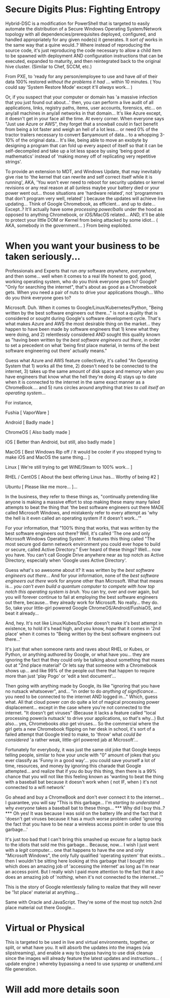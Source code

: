 # Secure Digits Plus: Fighting Entropy
Hybrid-DSC is a modification for PowerShell that is targeted to easily automate the distribution of a Secure Windows Operating System/Network topology with all dependencies/prerequisites deployed, configured, and handled appropriately for any given node(s) it generates. It *sort of* works in the same way that a quine would..? Where instead of reproducing the source code, it's just reproducing the code necessary to allow a child item to be spawned with deployment AND configuration instructions that can be executed, expanded to maturity, and then reintegrated back to the original hive cluster. (Similar to Chef, SCCM, etc.)

From PXE, to 'ready for any person/employee to use and have *all* of their data 100% restored *without the problems it had* ... within 10 minutes. ( You could say 'System Restore Mode' except it'll *always* work... )

Or, if you suspect that your computer or domain has 'a massive infection that you just found out about...' then, you can perform a live audit of all applications, links, registry paths, items, user accounts, forensics, etc... on any/all machines in any/all networks in that domain... It's like Azure except, it doesn't get in your face all the time. At every corner. When everyone says "Just use Azure or AWS", they forget that a snowball could in fact benefit from being a lot faster and weigh an hell of a lot less... or need 0% of the tractor trailers necessary to convert $anyamount of data... to a whopping 3-10% of the original data... It's like, being able to 
move an exobyte by designing a program that can fold up every aspect of itself so that it can be self-decompiled and take up a lot less space by using 'being good at mathematics' instead of 'making money off of replicating very repetitive strings'.

To provide an extension to MDT, and Windows Update, that may inevitably give rise to 'the kernel that can rewrite and self correct itself while it is running', AKA, 'You won't ever need to reboot for security updates or kernel revisions or any real reason at all (unless maybe your battery died or your power went out... those situations are 'hardware related', not 'programmers that don't program very well, related' ) because the updates will achieve live updating... Think of Google Chromebook, as efficient... and up to date... Except..? It'll actually have some *processing power/balls* under the hood as opposed to anything Chromebook, or iOS/MacOS related... AND, it'll be able to protect your little DOM or Kernel from being attacked by some idiot... ( AKA, somebody in the government... ) 
From being exploited.

# When you want your business to be taken seriously...
Professionals and Experts that run *any* software *anywhere*, *everywhere*, and then some... well when it comes to a real life honest to god, good, working operating system, who do you think everyone goes to? Google? "Only for searching the internet", that's about as good as a Chromebook gets. When you need a pair of nuts to drive your applications though... Who do you think everyone goes to?

Microsoft. Duh. When it comes to Google/Linux/Kubernetes/Python, "Being written by the best software engineers out there..." is not a quality that is considered or sought during Google's software development cycle. That's what makes Azure and AWS the most desirable thing on the market... they happen to have been made by software engineers that 1) knew what they were doing, and 2) relentlessly considered AND sought this quality known as "having been written by the *best software engineers out there*, in order to set a precedent on what 'being first place material, in terms of the best software engineering out there' actually means." 

Guess what Azure and AWS feature collectively, it's called "An Operating System that 1) works all the time, 2) doesn't need to be connected to the internet, 3) takes up the same amount of disk space and memory when you have engineers that know what the hell they're doing 4) stays up to date when it is connected to the internet in the same exact manner as a ChromeBook.... and 5) runs circles around anything that *tries to call itself an operating system*... 

For instance,

Fushia [ VaporWare ]

Android [ Badly made ]

ChromeOS [ Also badly made ]

iOS [ Better than Android, but still, also badly made ]

MacOS [ Best Windows Rip off / It would be cooler if you stopped trying to make iOS and MacOS the same thing... ]

Linux [ We're still trying to get WINE/Steam to 100% work... ]

RHEL / CentOS [ About the best offering Linux has... Worthy of being #2 ]

Ubuntu [ Please like me more... ]... 

In the business, they refer to these things as, "continually pretending like anyone is making a massive effort to stop making these many many failed attempts to beat the thing that 'the best software engineers out there MADE called Microsoft Windows, and mistakenly refer to every attempt as 'why the hell is it even called an operating system if it doesn't work...'"

For your information, that "100% thing that works, that was written by the best software engineers out there? Well, it's called 'The one and only Microsoft Windows Operating System'. It features this thing called "The most secure god damn network environment you could ever hope to build or secure, called Active Directory." Ever heard of these things? Well... now you have. You can't call Google Drive anywhere near as top notch as Active Directory, especially when 'Google uses Active Directory'. 

Guess what's so awesome about it? It was written by the *best software engineers out there*... And for your information, none of the *best software engineers out there* work for anyone other than Microsoft. What that means is... *you can't even build a quantum computer to compete with how top notch this operating system is bruh*. You can try, over and over again, but you will forever continue to fail at employing the best software engineers out there, because... they already work for Microsoft. No really... they do. So, take your little-girl powered Google ChromeOS/Android/FushiaOS, and beat it already...

And, hey. It's not like Linux/Kubes/Docker doesn't make it's best attempt in existence, to hold it's head high, and you know, *hope* that it comes in '2nd place' when it comes to "Being written by the best software engineers out there..."

It's just that when someone rants and raves about RHEL or Kubes, or Python, or anything authored by Google, or what have you... they are ignoring the fact that they could only be talking about something that maxes out at "2nd place material" Or lets say that someone with a Chromebook shows up... and like 99% of the people out there that happen to require more than just 'play Pogo' or 'edit a text document'... 

Then going with anything made by Google, its like "ignoring that you have no nutsack whatsoever", and... "in order to do *anything of significance*... you need to be connected to the internet AND logged in..." Which, guess what. All that cloud power *can* do quite a lot of magical processing power displacement... except in the case where you're not connected to the internet. "It doesn't get viruses" (Because it lacks a feature called "local processing power/a nutsack' to drive your applications, so that's why...) But also... yes, Chromebooks *also* get viruses... So the commercial where the girl gets a new Chromebook flipping on her desk in school, it's sort of a failed attempt that Google tried to make, to 'throw' what *could be considered* 'a rather weak, little-girl powered jab at Microsoft'... 

Fortunately for everybody, it was just the same old joke that Google keeps telling people, similar to how your uncle with "0" amount of jokes that you ever classify as 'Funny in a good way'... you could save yourself a lot of time, resources, and money by ignoring this charade that Google attempted... and realize that if you do buy this thing, then there is a 99% chance that you will not like this feeling known as 'wanting to beat the thing with a baseball bat because it doesn't work when ( not IF, when ) it's not connected to a wifi network'

Go ahead and buy a ChromeBook and don't ever connect it to the internet... I guarantee, you will say "This is this garbage... I'm *starting to understand* why *everyone* takes a baseball bat to these things... *** Why did I buy this..? *** Oh yes! It was because I was sold on the battery life and the fact that it 'doesn't get viruses because it has a much worse problem called 'ignoring the fact that you have to be near a wireless access point in order to use this garbage...' 

It's just too bad that I can't bring this smashed up excuse for a laptop back to the idiots that sold me this garbage... Because, now... I wish I just went with a *legit* computer... one that happens to have the one and only "Microsoft Windows", the only fully qualified 'operating system' that exists... then I wouldn't be sitting here looking at this garbage that I bought into which does an amazing job of 'accessing the internet' as long as I'm near an access point. But I really wish I paid more attention to the fact that it also does an amazing job of '*nothing*, when it's not connected to the internet...'"

This is the story of Google relentlessly failing to realize that they will never be '1st place' material at anything...

Same with Oracle and JavaScript. They're some of the most top notch 2nd place material out there Google...

# Virtual or Physical
This is targeted to be used in live and virtual environments, together, or split, or what have you. It will absorb the updates into the images (via slipstreaming), and enable a way to bypass having to use disk cleanup since the images will already feature the latest updates and instructions... ( update engine ) whereby bypassing a need to use sysprep or unattend.xml file generation.

# Will add more details soon
